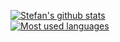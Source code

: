   [![Stefan's github stats](https://github-readme-stats.vercel.app/api?username=mojoaxel&show_icons=true)](https://github.com/mojoaxel)<br />
  [![Most used languages](https://github-readme-stats.vercel.app/api/top-langs/?username=mojoaxel)](https://github.com/mojoaxel)
